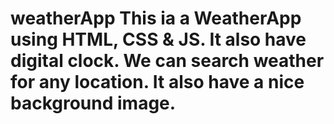 # weatherApp This ia a WeatherApp using HTML, CSS & JS. It also have digital clock. We can search weather for any location. It also have a nice background image.
